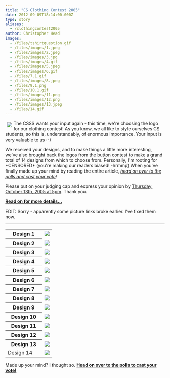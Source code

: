 ```yaml
---
title: "CS Clothing Contest 2005"
date: 2012-09-09T18:14:00.000Z
type: story
aliases:
  - /clothingcontest2005
author: Christopher Head
images:
  - /files/tshirtquestion.gif
  - /files/images/1.jpeg
  - /files/images/2.jpeg
  - /files/images/3.jpg
  - /files/images/4.gif
  - /files/images/5.jpeg
  - /files/images/6.gif
  - /files/7.1.gif
  - /files/images/8.jpeg
  - /files/9.1.png
  - /files/10.1.gif
  - /files/images/11.png
  - /files/images/12.png
  - /files/images/13.jpeg
  - /files/14.gif
---
```


<div class="field field-name-body field-type-text-with-summary field-label-hidden"><div class="field-items"><div class="field-item even"><p><img src="/files/tshirtquestion.gif" vspace="5" hspace="5" align="left">The CSSS wants your input again - this time, we&apos;re choosing the logo for our clothing contest!  As you know, we all like to style ourselves CS students, so this is, understandably, of enormous importance.  Your input is very valuable to us :-)</p>
<p>We received your designs, and to make things a little more interesting, we&apos;ve also brought back the logos from the button contest to make a grand total of 14 designs from which to choose from.  Personally, I&apos;m rooting for *CENSORED* (you&apos;re making our readers biased! -hrmmp)  When you&apos;ve finally made up your mind by reading the entire article, <i><a href="/node/1478">head on over to the polls and cast your vote</a></i>!</p>
<p>Please put on your judging cap and express your opinion by <u>Thursday, October 13th, 2005 at 5pm</u>.  Thank you.</p>
<p><b><a href="/clothing2005">Read on for more details...</a></b></p>
<p>EDIT:  Sorry - apparently some picture links broke earlier.  I&apos;ve fixed them now.</p>
<!--break--><hr>
<table>
<tbody><tr>
<th width="100">Design 1</th>
<td><img src="/files/images/1.jpeg"></td>
</tr>
<tr>
<th>Design 2</th>
<td><img src="/files/images/2.jpeg"></td>
</tr>
<tr>
<th>Design 3</th>
<td><img src="/files/images/3.jpg"></td>
</tr>
<tr>
<th>Design 4</th>
<td><img src="/files/images/4.gif"></td>
</tr>
<tr>
<th>Design 5</th>
<td><img src="/files/images/5.jpeg"></td>
</tr>
<tr>
<th>Design 6</th>
<td><img src="/files/images/6.gif"></td>
</tr>
<tr>
<th>Design 7</th>
<td><img src="/files/7.1.gif"></td>
</tr>
<tr>
<th>Design 8</th>
<td><img src="/files/images/8.jpeg"></td>
</tr>
<tr>
<th>Design 9</th>
<td><img src="/files/9.1.png"></td>
</tr>
<tr>
<th>Design 10</th>
<td><img src="/files/10.1.gif"></td>
</tr>
<tr>
<th>Design 11</th>
<td><img src="/files/images/11.png"></td>
</tr>
<tr>
<th>Design 12</th>
<td><img src="/files/images/12.png"></td>
</tr>
<tr>
<th>Design 13</th>
<td><img src="/files/images/13.jpeg"></td>
</tr>
<tr>
<td>Design 14
</td><td><img src="/files/14.gif"></td>
</tr>
</tbody></table>
<p>Made up your mind?  I thought so.  <b><a href="/node/1478">Head on over to the polls to cast your vote!</a></b></p>
</div></div></div>    <footer>
          </footer>